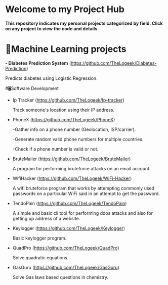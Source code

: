 # Welcome to my Project Hub

**This repository indicates my personal projects categorized by field. Click on any project to view the code and details.**

# 🧠Machine Learning projects

**- Diabetes Prediction System** (https://github.com/TheLogeek/Diabetes-Prediction)

Predicts diabetes using Logistic Regression.

#🖥️Software Development

- Ip Tracker (https://github.com/TheLogeek/Ip-tracker)

  Track someone's location using their IP address.

- PhoneX (https://github.com/TheLogeek/PhoneX)

  -Gather info on a phone number (Geolocation, ISP/carrier).

  -Generate random valid phone numbers for multiple countries.
   
  -Check if a phone number is valid or not.

- BruteMailer (https://github.com/TheLogeek/BruteMailer)
  
   A program for performing bruteforce attacks on an email account.

- WifiHacker (https://github.com/TheLogeek/WiFi-Hacker)

   A wifi bruteforce program that works by attempting commonly used passwords on a particular WiFi said in an attempt to get the password.

- TendoPain (https://github.com/TheLogeek/TendoPain)

   A simple and basic cli tool for performing ddos attacks and also for getting up address of a website.

- Keylogger (https://github.com/TheLogeek/Keylogger)

   Basic keylogger program.

- QuadPro (https://github.com/TheLogeek/QuadPro)

   Solve quadratic equations.

- GasGuru (https://github.com/TheLogeek/GasGuru)

   Solve Gas laws based questions in chemistry.